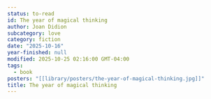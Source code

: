 ```yaml
---
status: to-read
id: The year of magical thinking
author: Joan Didion
subcategory: love
category: fiction
date: "2025-10-16"
year-finished: null
modified: 2025-10-25 02:16:00 GMT-04:00
tags:
  - book
posters: "[[library/posters/the-year-of-magical-thinking.jpg]]"
title: The year of magical thinking
---
```

